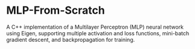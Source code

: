 # MLP-From-Scratch
A C++ implementation of a Multilayer Perceptron (MLP) neural network using Eigen, supporting multiple activation and loss functions, mini-batch gradient descent, and backpropagation for training.
